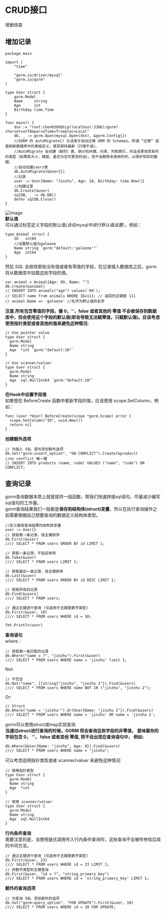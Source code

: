 # CRUD接口 #
增删改查
## 增加记录 ##
```
package main

import (
	"time"

	"gorm.io/driver/mysql"
	"gorm.io/gorm"
)

type User struct {
	gorm.Model
	Name     string
	Age      int
	Birthday time.Time
}

func main() {
	dsn := "root:chen0309@tcp(localhost:3306)/gorm?charset=utf8&parseTime=True&loc=Local"
	db, _ := gorm.Open(mysql.Open(dsn), &gorm.Config{})
	//GORM 的 AutoMigrate() 方法用于自动迁移 ORM 的 Schemas。所谓 “迁移” 就是刷新数据库中的表格定义，使其保持最新（只增不减）。
	//AutoMigrate 会创建（新的）表、缺少的外键、约束、列和索引，并且会更改现有列的类型（如果其大小、精度、是否为空可更改的话）。但不会删除未使用的列，以保护现存的数据。
	//自动创建users表
	db.AutoMigrate(&User{})
	//记录
	user := User{Name: "Jinzhu", Age: 18, Birthday: time.Now()}
	//创建记录
	db.Create(&user)
	sqlDB, _ := db.DB()
	defer sqlDB.Close()
}
```
![image](https://user-images.githubusercontent.com/24589721/178227966-004c2470-f4fa-423e-8606-632825f216ea.png)  
**默认值**   
可以通过标签定义字段的默认值(*会在mysql中进行默认值设置*），例如：
```
type Animal struct {
    ID   int64
    //设置默认值为galeone
    Name string `gorm:"default:'galeone'"`
    Age  int64
}
```
然后 SQL 会排除那些没有值或者有零值的字段，在记录插入数据库之后，gorm将从数据库中加载这些字段的值。 
```
var animal = Animal{Age: 99, Name: ""}
db.Create(&animal)
// INSERT INTO animals("age") values('99');
// SELECT name from animals WHERE ID=111; // 返回的主键是 111
// animal.Name => 'galeone' //名字为默认值的名字
```
**注意:所有包含零值的字段，像 0，''，false 或者其他的 零值 不会被保存到数据库中，但会使用这个字段的默认值(即会导致无法赋零值，只赋默认值)。应该考虑使用指针类型或者其他的值来避免这种情况:**
```
// Use pointer value
type User struct {
  gorm.Model
  Name string
  Age  *int `gorm:"default:18"`
}

// Use scanner/valuer
type User struct {
  gorm.Model
  Name string
  Age  sql.NullInt64 `gorm:"default:18"`
}
```
**在Hook中设置字段值**  
如果想在 BeforeCreate 函数中更新字段的值，应该使用 scope.SetColumn，例如：
```
func (user *User) BeforeCreate(scope *gorm.Scope) error {
  scope.SetColumn("ID", uuid.New())
  return nil
}
```
**创建额外选项**
```
// 为插入 SQL 语句添加额外选项
db.Set("gorm:insert_option", "ON CONFLICT").Create(&product)
//on conflict 唯一键
// INSERT INTO products (name, code) VALUES ("name", "code") ON CONFLICT;
```
## 查询记录 ##
gorm查询数据本质上就是提供一组函数，帮我们快速拼接sql语句，尽量减少编写sql语句的工作量。  
gorm查询结果我们一般都是**保存到结构体(struct)变量**，所以在执行查询操作之前需要根据自己想要查询的数据定义结构体类型。
```
//定义接收查询结果的结构体变量
user := User{}
// 获取第一条记录，按主键排序
db.First(&user)
//// SELECT * FROM users ORDER BY id LIMIT 1;

// 获取一条记录，不指定排序
db.Take(&user)
//// SELECT * FROM users LIMIT 1;

// 获取最后一条记录，按主键排序
db.Last(&user)
//// SELECT * FROM users ORDER BY id DESC LIMIT 1;

// 获取所有的记录
db.Find(&users)
//// SELECT * FROM users;

// 通过主键进行查询 (仅适用于主键是数字类型)
db.First(&user, 10)
//// SELECT * FROM users WHERE id = 10;

fmt.Println(user)
```
**查询语句**   
where：
```
// 获取第一条匹配的记录
db.Where("name = ?", "jinzhu").First(&user)
//// SELECT * FROM users WHERE name = 'jinzhu' limit 1;
```
Not:
```
// 不包含
db.Not("name", []string{"jinzhu", "jinzhu 2"}).Find(&users)
//// SELECT * FROM users WHERE name NOT IN ("jinzhu", "jinzhu 2");
```
Or:
```
// Struct
db.Where("name = 'jinzhu'").Or(User{Name: "jinzhu 2"}).Find(&users)
//// SELECT * FROM users WHERE name = 'jinzhu' OR name = 'jinzhu 2';
```
gorm可以使用struct或map实现查询   
**当通过struct进行查询的时候，GORM 将会查询这些字段的非零值， 意味着你的字段包含 0， ''， false 或者其他 零值, 将不会出现在查询语句中， 例如:**
```
db.Where(&User{Name: "jinzhu", Age: 0}).Find(&users)
//// SELECT * FROM users WHERE name = "jinzhu";
```
可以考虑适用指针类型或者 scanner/valuer 来避免这种情况:
```
// 使用指针类型
type User struct {
  gorm.Model
  Name string
  Age  *int
}

// 使用 scanner/valuer
type User struct {
  gorm.Model
  Name string
  Age  sql.NullInt64
}
```
**行内条件查询**   
需要注意的是，当使用链式调用传入行内条件查询时，这些查询不会被传参给后续的中间方法。  
```
// 通过主键进行查询 (仅适用于主键是数字类型)
db.First(&user, 23)
//// SELECT * FROM users WHERE id = 23 LIMIT 1;
// 非数字类型的主键查询
db.First(&user, "id = ?", "string_primary_key")
//// SELECT * FROM users WHERE id = 'string_primary_key' LIMIT 1;
```
**额外的查询选项**
```
// 为查询 SQL 添加额外的选项
db.Set("gorm:query_option", "FOR UPDATE").First(&user, 10)
//// SELECT * FROM users WHERE id = 10 FOR UPDATE;
```
